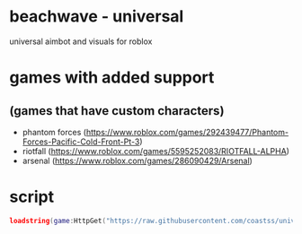 # beachwave - universal
universal aimbot and visuals for roblox

# games with added support
## (games that have custom characters)
- phantom forces (https://www.roblox.com/games/292439477/Phantom-Forces-Pacific-Cold-Front-Pt-3)
- riotfall (https://www.roblox.com/games/5595252083/RIOTFALL-ALPHA)
- arsenal (https://www.roblox.com/games/286090429/Arsenal)

# script
```lua
loadstring(game:HttpGet("https://raw.githubusercontent.com/coastss/universal/main/main.lua"))()
```
